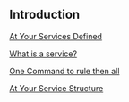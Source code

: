 ## Introduction

[At Your Services Defined](AYS-definition.md)

[What is a service?](AYS-what_is_a_service.md)

[One Command to rule then all](AYS-one_command.md)

[At Your Service Structure](AYS-structure.md)
